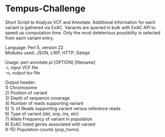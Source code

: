# Tempus-Challenge
Short Script to Analyze VCF and Annotate. Additional information for each variant is gathered via ExAC. 
Variants are queried in bulk with ExAC API to speed up computation time. 
Only the most deleterious possibility is selected from each variant entry.

Language: Perl 5, version 22  
Modules used: JSON, LWP, HTTP, Getopt

Usage: perl annotate.pl [OPTION] [filename]  
	-i, input VCF file  
	-o, output tsv file

Output header:  
	1) Chromosome  
	2) Position of variant  
	3) Depth of sequence coverage  
	4) Number of reads supporting variant  
	5) % of Reads supporting variant versus reference reads  
	6) Type of variant (del, snp, ins, etc)  
	7) Allele Frequency of variant in population  
	8) ExAC listed genes associated with variant    
	9-15) Population counts (pop_homs)  


